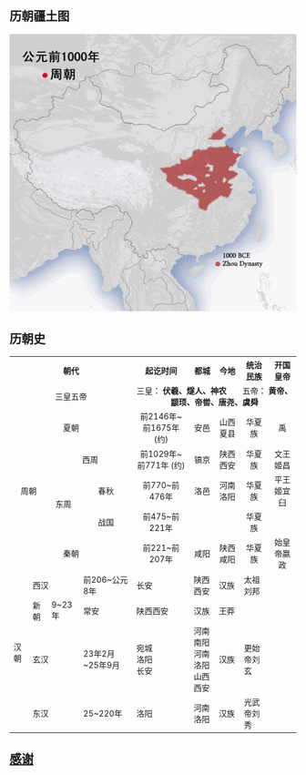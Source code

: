## 历朝疆土图
![image](https://github.com/aicaprio/Dynasty/blob/master/pics/%E5%8E%86%E6%9C%9D%E7%96%86%E5%9C%9F%E5%9B%BE%C2%A0.gif)   

## 历朝史
<table>
    <tr>
        <th align="center" colspan="4">朝代</td>
        <th align="center">起讫时间</td>
        <th align="center">都城</td>
        <th align="center">今地</td>
        <th align="center">统治民族</td>
        <th align="center">开国皇帝</td>
    </tr>
    <tr>
        <td align="center" colspan="4">三皇五帝</td>
        <td align="center" colspan="5">三皇：
            <b>伏羲、燧人、神农</b>&emsp;&emsp;五帝：
            <b>黄帝、颛顼、帝喾、唐尧、虞舜</b>
        </td>
    </tr>
    <tr>
        <td align="center" colspan="4">夏朝</td>
        <td align="center">前2146年~前1675年 (约)</td>
        <td align="center">安邑</td>
        <td align="center">山西夏县</td>
        <td align="center">华夏族</td>
        <td align="center">禹</td>
    </tr>
    <tr>
        <td align="center" colspan="2" rowspan="3">周朝</td>
        <td align="center" colspan="2">西周</td>
        <td align="center">前1029年~前771年 (约)</td>
        <td align="center">镐京</td>
        <td align="center">陕西西安</td>
        <td align="center">华夏族</td>
        <td align="center">文王姬昌</td>
    </tr>
    <tr>
        <td align="center" rowspan="2">东周</td>
        <td align="center">春秋</td>
        <td align="center">前770~前476年</td>
        <td align="center">洛邑</td>
        <td align="center">河南洛阳</td>
        <td align="center">华夏族</td>
        <td align="center">平王姬宜臼</td>
    </tr>
    <tr>
        <td align="center">战国</td>
        <td align="center">前475~前221年</td>
        <td align="center"></td>
        <td align="center"></td>
        <td align="center">华夏族</td>
        <td align="center"></td>
    </tr>
    <tr>
        <td align="center" colspan="4">秦朝</td>
        <td align="center">前221~前207年</td>
        <td align="center">咸阳</td>
        <td align="center">陕西咸阳</td>
        <td align="center">华夏族</td>
        <td align="center">始皇帝嬴政</td>
    </tr>
    <tr>
        <td rowspan="4">汉朝 </td>
        <td colspan="2">西汉</td>
        <td>前206~公元8年</td>
        <td>长安</td>
        <td>陕西西安</td>
        <td>汉族</td>
        <td>太祖刘邦</td>
    </tr>
    <tr>
        <td>新朝</td>
        <td>9~23年</td>
        <td>常安</td>
        <td>陕西西安</td>
        <td>汉族</td>
        <td>王莽</td>
    </tr>
    <tr>
        <td colspan="2">玄汉</td>
        <td>23年2月~25年9月</td>
        <td>宛城
            <br />
            洛阳
            <br />
            长安
        </td>
        <td>河南南阳
            <br />
            河南洛阳
            <br />
            山西西安
        </td>
        <td>汉族</td>
        <td>更始帝刘玄</td>
    </tr>
    <tr>
        <td colspan="2">东汉</td>
        <td>25~220年</td>
        <td>洛阳</td>
        <td>河南洛阳</td>
        <td>汉族</td>
        <td>光武帝刘秀</td>
    </tr>
</table>


## [感谢](http://114.xixik.com/chinese-dynasties/)
